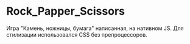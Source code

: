 # Rock_Papper_Scissors

Игра "Камень, ножницы, бумага" написанная, на нативном JS. 
Для стилизации использовался CSS без препроцессоров.